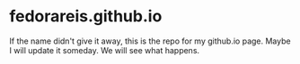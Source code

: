 # fedorareis.github.io

If the name didn't give it away, this is the repo for my github.io page. Maybe I will update it someday. We will see what happens.
